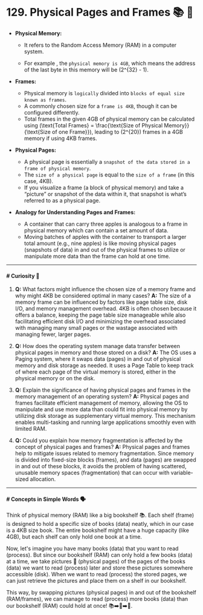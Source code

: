 # 129. Physical Pages and Frames 📚 🧠

- **Physical Memory:** 
  - It refers to the Random Access Memory (RAM) in a computer system. 
  
  - For example , the `physical memory is 4GB`, which means the address of the last byte in this memory will be \(2^{32} - 1\).

- **Frames:** 
  - Physical memory is `logically` divided into `blocks of equal size known as frames`.
  - A commonly chosen size for a `frame is 4KB`, though it can be configured differently.
  - Total frames in the given 4GB of physical memory can be calculated using \(\text{Total Frames} = \frac{\text{Size of Physical Memory}}{\text{Size of one Frame}}\), leading to \(2^{20}\) frames in a 4GB memory if using 4KB frames.

- **Physical Pages:** 
  - A physical page is essentially a `snapshot of the data stored in a frame of physical memory`.
  - The `size of a physical page` is equal to the `size of a frame` (in this case, 4KB).
  - If you visualize a frame (a block of physical memory) and take a “picture” or snapshot of the data within it, that snapshot is what’s referred to as a physical page.
  
- **Analogy for Understanding Pages and Frames:** 
  - A container that can carry three apples is analogous to a frame in physical memory which can contain a set amount of data.
  - Moving batches of apples with the container to transport a larger total amount (e.g., nine apples) is like moving physical pages (snapshots of data) in and out of the physical frames to utilize or manipulate more data than the frame can hold at one time.

---

#### # Curiosity 🧐

1. **Q:** What factors might influence the chosen size of a memory frame and why might 4KB be considered optimal in many cases?
   **A:** The size of a memory frame can be influenced by factors like page table size, disk I/O, and memory management overhead. 4KB is often chosen because it offers a balance, keeping the page table size manageable while also facilitating efficient disk I/O and minimizing the overhead associated with managing many small pages or the wastage associated with managing fewer, larger pages.

2. **Q:** How does the operating system manage data transfer between physical pages in memory and those stored on a disk?
   **A:** The OS uses a Paging system, where it swaps data (pages) in and out of physical memory and disk storage as needed. It uses a Page Table to keep track of where each page of the virtual memory is stored, either in the physical memory or on the disk.

3. **Q:** Explain the significance of having physical pages and frames in the memory management of an operating system?
   **A:** Physical pages and frames facilitate efficient management of memory, allowing the OS to manipulate and use more data than could fit into physical memory by utilizing disk storage as supplementary virtual memory. This mechanism enables multi-tasking and running large applications smoothly even with limited RAM.

4. **Q:** Could you explain how memory fragmentation is affected by the concept of physical pages and frames?
   **A:** Physical pages and frames help to mitigate issues related to memory fragmentation. Since memory is divided into fixed-size blocks (frames), and data (pages) are swapped in and out of these blocks, it avoids the problem of having scattered, unusable memory spaces (fragmentation) that can occur with variable-sized allocation.

---

#### # Concepts in Simple Words 🗣

Think of physical memory (RAM) like a big bookshelf 📚. Each shelf (frame) is designed to hold a specific size of books (data) neatly, which in our case is a 4KB size book. The entire bookshelf might have a huge capacity (like 4GB), but each shelf can only hold one book at a time.

Now, let's imagine you have many books (data) that you want to read (process). But since our bookshelf (RAM) can only hold a few books (data) at a time, we take pictures 📸 (physical pages) of the pages of the books (data) we want to read (process) later and store these pictures somewhere accessible (disk). When we want to read (process) the stored pages, we can just retrieve the pictures and place them on a shelf in our bookshelf.

This way, by swapping pictures (physical pages) in and out of the bookshelf (RAM/frames), we can manage to read (process) more books (data) than our bookshelf (RAM) could hold at once! 📚➡️📸➡️🔄.